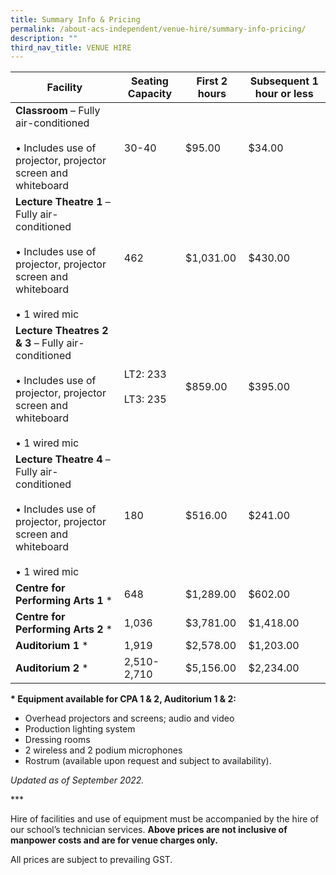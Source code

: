 ```yaml
---
title: Summary Info & Pricing
permalink: /about-acs-independent/venue-hire/summary-info-pricing/
description: ""
third_nav_title: VENUE HIRE
---
```

| Facility                      | Seating Capacity         | First 2 hours | Subsequent 1 hour or less |
|-------------|-----------|----------|---------------|
| **Classroom** – Fully air-conditioned<br><br>• Includes use of projector, projector screen and whiteboard                             | 30-40                    | $95.00        | $34.00                    |
| **Lecture Theatre 1** – Fully air-conditioned<br><br>• Includes use of projector, projector screen and whiteboard<br><br>• 1 wired mic      | 462                      | $1,031.00     | $430.00                   |
| **Lecture Theatres 2 & 3** – Fully air-conditioned<br><br>• Includes use of projector, projector screen and whiteboard<br><br>• 1 wired mic | LT2: 233<br><br>LT3: 235 | $859.00       | $395.00                   |
| **Lecture Theatre 4** – Fully air-conditioned<br><br>• Includes use of projector, projector screen and whiteboard<br><br>• 1 wired mic      | 180                      | $516.00       | $241.00                   |
| **Centre for Performing Arts 1** \*                                                                                                  | 648                      | $1,289.00     | $602.00                   |
| **Centre for Performing Arts 2** \*                                                                                                  | 1,036                    | $3,781.00     | $1,418.00                 |
| **Auditorium 1** \*                                                                                                                  | 1,919                    | $2,578.00     | $1,203.00                 |
| **Auditorium 2** \*                                                                                                                  | 2,510-2,710              | $5,156.00     | $2,234.00                 |

**\* Equipment available for CPA 1 & 2, Auditorium 1 & 2:**

*   Overhead projectors and screens; audio and video
*   Production lighting system
*   Dressing rooms
*   2 wireless and 2 podium microphones
*   Rostrum (available upon request and subject to availability).

_Updated as of September 2022._

\*\*\*

Hire of facilities and use of equipment must be accompanied by the hire of our school’s technician services. **Above prices are not inclusive of manpower costs and are for venue charges only.**

All prices are subject to prevailing GST.